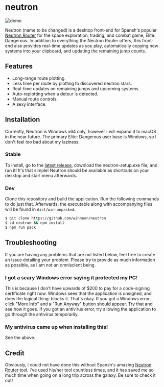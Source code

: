 # neutron

![demo](http://i.imgur.com/u8Ph9W6.gif)

Neutron (name to be changed) is a desktop front-end for Spansh's popular [Neutron Router](https://www.spansh.co.uk/) for the space exploration, trading, and combat game, Elite: Dangerous. In addition to everything the Neutron Router offers, this front-end also provides real-time updates as you play, automatically copying new systems into your clipboard, and updating the remaining jump counts.

## Features

* Long-range route plotting.
* Less time per route by plotting to discovered neutron stars.
* Real-time updates on remaining jumps and upcoming systems.
* Auto-replotting when a detour is detected.
* Manual route controls.
* A sexy interface.

## Installation

Currently, Neutron is Windows x64 only, however I will expand it to macOS in the near future. The primary Elite: Dangerous user base is Windows, so I don't feel *too* bad about my laziness.

### Stable

To install, go to the [latest release]( https://github.com/winneon/neutron/releases/latest), download the neutron-setup.exe file, and run it! It's that simple! Neutron should be available as shortcuts on your desktop and start menu afterwards.

### Dev

Clone this repository and build the application. Run the following commands to do just that. Afterwards, the executable along with accompanying files will be found in `dist/win-unpacked`.

```bash
$ git clone https://github.com/winneon/neutron
$ cd neutron && npm install
$ npm run pack
```

## Troubleshooting

If you are having any problems that are not listed below, feel free to create an issue detailing your problem. Please try to provide as much information as possible, as I am not an omniscient being.

### I got a scary Windows error saying it protected my PC!

This is because I don't have upwards of $200 to pay for a code-signing certificate right now. Windows sees that the application is unsigned, and does the logical thing: blocks it. That's okay. If you got a Windows error, click "More Info" and a "Run Anyway" button should appear. Try that and see how it goes. If you got an antivirus error, try allowing the application to go through the antivirus temporarily.

### My antivirus came up when installing this!

See the above.

## Credit

Obviously, I could not have done this without Spansh's amazing [Neutron Router](https://www.spansh.co.uk/) tool. I've used his/her tool countless times, and it has saved me so much time when going on a long trip across the galaxy. Be sure to check it out!
